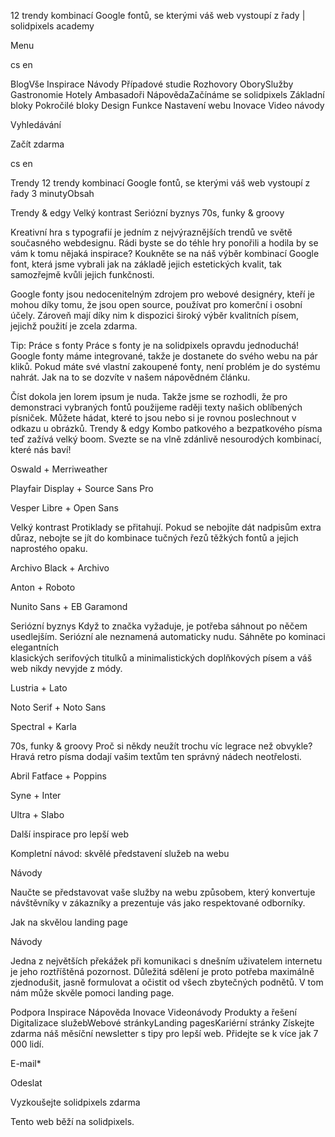 <p>12 trendy kombinací Google fontů, se kterými váš web vystoupí z řady | solidpixels academy</p>
<p>Menu</p>
<p>cs en</p>
<p>BlogVše Inspirace Návody Případové studie Rozhovory OborySlužby Gastronomie Hotely Ambasadoři NápovědaZačínáme se solidpixels Základní bloky Pokročilé bloky Design Funkce Nastavení webu Inovace Video návody</p>
<p>Vyhledávání</p>
<p>Začít zdarma</p>
<p>cs en</p>
<p>Trendy
12 trendy kombinací Google fontů, se kterými váš web vystoupí z řady
3 minutyObsah</p>
<p>Trendy &amp; edgy
Velký kontrast
Seriózní byznys
70s, funky &amp; groovy</p>
<p>Kreativní hra s typografií je jedním z nejvýraznějších trendů ve světě současného webdesignu. Rádi byste se do téhle hry ponořili a hodila by se vám k tomu nějaká inspirace? Koukněte se na náš výběr kombinací Google font, která jsme vybrali jak na základě jejich estetických kvalit, tak samozřejmě kvůli jejich funkčnosti.</p>
<p>Google fonty jsou nedocenitelným zdrojem pro webové designéry, kteří je mohou díky tomu, že jsou open source, používat pro komerční i osobní účely. Zároveň mají díky nim k dispozici široký výběr kvalitních písem, jejichž použití je zcela zdarma.</p>
<p>Tip: Práce s fonty
Práce s fonty je na solidpixels opravdu jednoduchá! Google fonty máme integrované, takže je dostanete do svého webu na pár kliků. Pokud máte své vlastní zakoupené fonty, není problém je do systému nahrát. Jak na to se dozvíte v našem nápovědném článku.</p>
<p>Číst dokola jen lorem ipsum je nuda. Takže jsme se rozhodli, že pro demonstraci vybraných fontů použijeme raději texty našich oblíbených písniček. Můžete hádat, které to jsou nebo si je rovnou poslechnout v odkazu u obrázků.
Trendy &amp; edgy
Kombo patkového a bezpatkového písma teď zažívá velký boom. Svezte se na vlně zdánlivě nesourodých kombinací, které nás baví!</p>
<p>Oswald + Merriweather</p>
<p>Playfair Display + Source Sans Pro</p>
<p>Vesper Libre + Open Sans</p>
<p>Velký kontrast
Protiklady se přitahují. Pokud se nebojíte dát nadpisům extra důraz, nebojte se jít do kombinace tučných řezů těžkých fontů a jejich naprostého opaku.</p>
<p>Archivo Black + Archivo</p>
<p>Anton + Roboto</p>
<p>Nunito Sans + EB Garamond</p>
<p>Seriózní byznys
Když to značka vyžaduje, je potřeba sáhnout po něčem usedlejším. Seriózní ale neznamená automaticky nudu. Sáhněte po kominaci elegantních klasických serifových titulků a minimalistických doplňkových písem a váš web nikdy nevyjde z módy.</p>
<p>Lustria + Lato</p>
<p>Noto Serif + Noto Sans</p>
<p>Spectral + Karla</p>
<p>70s, funky &amp; groovy
Proč si někdy neužít trochu víc legrace než obvykle? Hravá retro písma dodají vašim textům ten správný nádech neotřelosti.</p>
<p>Abril Fatface + Poppins</p>
<p>Syne + Inter</p>
<p>Ultra + Slabo</p>
<p>Další inspirace pro lepší web</p>
<p>Kompletní návod: skvělé představení služeb na webu</p>
<p>Návody</p>
<p>Naučte se představovat vaše služby na webu způsobem, který konvertuje návštěvníky v zákazníky a prezentuje vás jako respektované odborníky. </p>
<p>Jak na skvělou landing page</p>
<p>Návody</p>
<p>Jedna z největších překážek při komunikaci s dnešním uživatelem internetu je jeho roztříštěná pozornost. Důležitá sdělení je proto potřeba maximálně zjednodušit, jasně formulovat a očistit od všech zbytečných podnětů. V tom nám může skvěle pomoci landing page.</p>
<p>Podpora
 Inspirace
Nápověda
Inovace
Videonávody
 Produkty a řešení
 Digitalizace služebWebové stránkyLanding pagesKariérní stránky Získejte zdarma náš měsíční newsletter s tipy pro lepší web. Přidejte se k více jak 7 000 lidí.</p>
<p>E-mail*</p>
<p>Odeslat</p>
<p>Vyzkoušejte solidpixels zdarma</p>
<p>Tento web běží na solidpixels.</p>